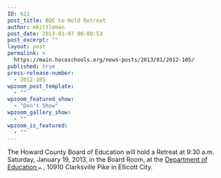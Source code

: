 ```yaml
---
ID: 622
post_title: BOE to Hold Retreat
author: mkittleman
post_date: 2013-01-07 00:00:53
post_excerpt: ""
layout: post
permalink: >
  https://main.hocoschools.org/news-posts/2013/01/2012-105/
published: true
press-release-number:
  - 2012-105
wpzoom_post_template:
  - ""
wpzoom_featured_show:
  - "Don't Show"
wpzoom_gallery_show:
  - ""
wpzoom_is_featured:
  - ""
---
```

The Howard County Board of Education will hold a Retreat at 9:30 a.m. Saturday, January 19, 2013, in the Board Room, at the <a href="http://maps.google.com/maps?hl=en&amp;q=10910+Clarksville+Pike,+Ellicott+City,+MD+21042&amp;btnG=Search" target="_blank">Department of Education <img alt="new webpage icon" src="http://www.hcpss.org/images/new_webpage.gif" width="11" height="10" align="bottom" border="0" /></a>, 10910 Clarksville Pike in Ellicott City.